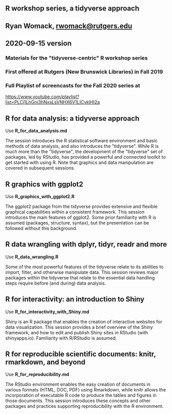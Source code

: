 ## R workshop series, a tidyverse approach
## Ryan Womack, rwomack@rutgers.edu
## 2020-09-15 version

###  Materials for the "tidyverse-centric" R workshop series
###  First offered at Rutgers (New Brunswick Libraries) in Fall 2019
### Full Playlist of screencasts for the Fall 2020 series at 
https://www.youtube.com/playlist?list=PLCj1LhGni3hNxsLsVNHX6V1LICyklHl2a


## R for data analysis: a tidyverse approach 

Use **R_for_data_analysis.md**

The session introduces the R statistical software environment and basic methods of data analysis, and also introduces the "tidyverse".  While R is much more than the "tidyverse", the development of the "tidyverse" set of packages, led by RStudio, has provided a powerful and connected toolkit to get started with using R.  Note that graphics and data manipulation are covered in subsequent sessions.

## R graphics with ggplot2 

Use **R_graphics_with_ggplot2.R**

The ggplot2 package from the tidyverse provides extensive and flexible graphical capabilities within a consistent framework.  This session introduces the main features of ggplot2. Some prior familiarity with R is assumed (packages, structure, syntax), but the presentation can be followed without this background.  

## R data wrangling with dplyr, tidyr, readr and more 

Use **R_data_wrangling.R**

Some of the most powerful features of the tidyverse relate to its abilities to import, filter, and otherwise manipulate data.  This session reviews major packages within the tidyverse that relate to the essential data handling steps require before (and during) data analysis.

## R for interactivity: an introduction to Shiny 

Use **R_for_interactivity_with_Shiny.md**

Shiny is an R package that enables the creation of interactive websites for data visualization.   This session provides a brief overview of the Shiny framework, and how to edit and publish Shiny sites in RStudio (with shinyapps.io).  Familiarity with R/RStudio is assumed.

## R for reproducible scientific documents: knitr, rmarkdown, and beyond 

Use **R_for_reproducibility.md**

The RStudio environment enables the easy creation of documents in various formats (HTML, DOC, PDF) using Rmarkdown, while knitr allows the incorporation of executable R code to produce the tables and figures in those documents. This session introduces these concepts and other packages and practices supporting reproducibility with the R environment.